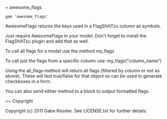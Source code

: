 = awesome_flags
  
    gem 'awesome_flags'

AwesomeFlags returns the keys used in a FlagShihTzu column as symbols.

Just require AwesomeFlags in your model. Don't forget to install the FlagShihTzu plugin and add that as well.

To call all flags for a model use the method
    my_flags

To call just the flags from a specific column use:
    my_flags("column_name")

Using the all_flags method will return all flags (filtered by column or not as above).
These will test true/false for that object so can be used to generate checkboxes in a form.

You can also send either method to a block to output formatted flags.

== Copyright

Copyright (c) 2011 Gabe Kessler. See LICENSE.txt for
further details.

